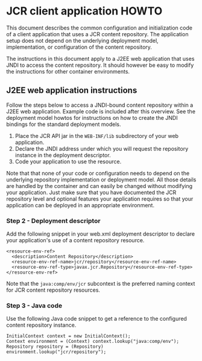 <!--
   Licensed to the Apache Software Foundation (ASF) under one or more
   contributor license agreements.  See the NOTICE file distributed with
   this work for additional information regarding copyright ownership.
   The ASF licenses this file to You under the Apache License, Version 2.0
   (the "License"); you may not use this file except in compliance with
   the License.  You may obtain a copy of the License at

       http://www.apache.org/licenses/LICENSE-2.0

   Unless required by applicable law or agreed to in writing, software
   distributed under the License is distributed on an "AS IS" BASIS,
   WITHOUT WARRANTIES OR CONDITIONS OF ANY KIND, either express or implied.
   See the License for the specific language governing permissions and
   limitations under the License.
-->

JCR client application HOWTO
============================
This document describes the common configuration and initialization code of
a client application that uses a JCR content repository. The application
setup does not depend on the underlying deployment model, implementation,
or configuration of the content repository.

The instructions in this document apply to a J2EE web application that uses
JNDI to access the content repository. It should however be easy to modify
the instructions for other container environments.


J2EE web application instructions
---------------------------------
Follow the steps below to access a JNDI-bound content repository within a
J2EE web application. Example code is included after this overview. See the
deployment model howtos for instructions on how to create the JNDI bindings
for the standard deployment models.

1. Place the JCR API jar in the `WEB-INF/lib` subdirectory of your web application.
1. Declare the JNDI address under which you will request the repository instance in the deployment descriptor.
1. Code your application to use the resource.

Note that that none of your code or configuration needs to depend on the
underlying repository implementation or deployment model. All those details
are handled by the container and can easily be changed without modifying
your application. Just make sure that you have documented the JCR
repository level and optional features your application requires so that
your application can be deployed in an appropriate environment.

### Step 2 - Deployment descriptor
Add the following snippet in your web.xml deployment descriptor to declare
your application's use of a content repository resource.

    <resource-env-ref>
      <description>Content Repository</description>
      <resource-env-ref-name>jcr/repository</resource-env-ref-name>
      <resource-env-ref-type>javax.jcr.Repository</resource-env-ref-type>
    </resource-env-ref>

Note that the `java:comp/env/jcr` subcontext is the preferred naming context
for JCR content repository resources.

### Step 3 - Java code
Use the following Java code snippet to get a reference to the configured
content repository instance.

    InitialContext context = new InitialContext();
    Context environment = (Context) context.lookup("java:comp/env");
    Repository repository = (Repository) environment.lookup("jcr/repository");

